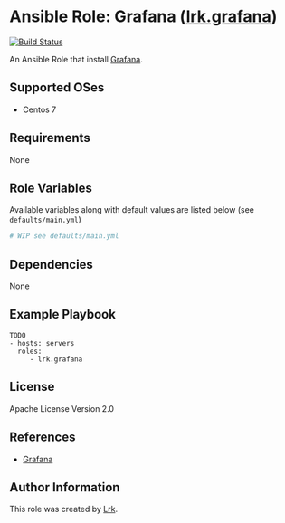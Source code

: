 Ansible Role: Grafana ([lrk.grafana](https://galaxy.ansible.com/lrk/grafana/))
=========
[![Build Status](https://travis-ci.org/lrk/ansible-role-grafana.svg?branch=master)](https://travis-ci.org/lrk/ansible-role-grafana)

An Ansible Role that install [Grafana](https://grafana.com).


Supported OSes
--------------
- Centos 7

Requirements
------------
None

Role Variables
--------------

Available variables along with default values are listed below (see `defaults/main.yml`)
```yml
# WIP see defaults/main.yml
```

Dependencies
------------

None

Example Playbook
----------------

    TODO
    - hosts: servers
      roles:
         - lrk.grafana

 License
 -------

 Apache License Version 2.0

 References
 ----------

- [Grafana](https://grafana.com)

 Author Information
 ------------------

 This role was created by [Lrk](https://github.com/lrk).
